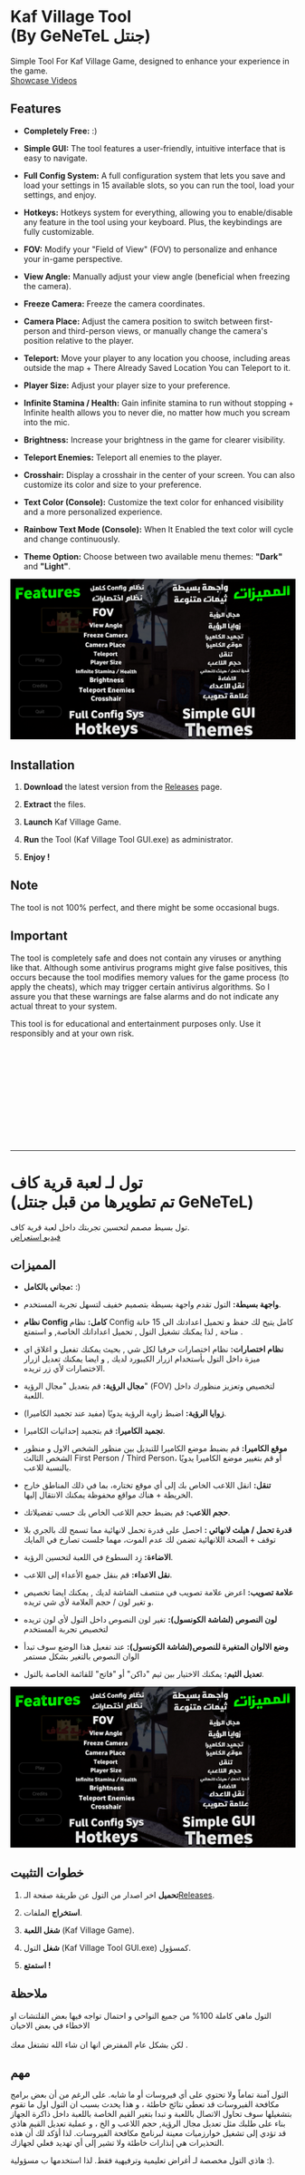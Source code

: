 # Kaf Village Tool <br/>(By GeNeTeL جنتل) 

Simple Tool For Kaf Village Game, designed to enhance your experience in the game.
<br> [Showcase Videos](https://www.youtube.com)

## Features
- **Completely Free:** :)

- **Simple GUI:** The tool features a user-friendly, intuitive interface that is easy to navigate.

- **Full Config System:** A full configuration system that lets you save and load your settings in 15 available slots, so you can run the tool, load your settings, and enjoy.

- **Hotkeys:** Hotkeys system for everything, allowing you to enable/disable any feature in the tool using your keyboard. Plus, the keybindings are fully customizable.

- **FOV:** Modify your "Field of View" (FOV) to personalize and enhance your in-game perspective.

- **View Angle:** Manually adjust your view angle (beneficial when freezing the camera).

- **Freeze Camera:** Freeze the camera coordinates.

- **Camera Place:** Adjust the camera position to switch between first-person and third-person views, or manually change the camera's position relative to the player.

- **Teleport:** Move your player to any location you choose, including areas outside the map + There Already Saved Location You can Teleport to it.

- **Player Size:** Adjust your player size to your preference.

- **Infinite Stamina / Health:** Gain infinite stamina to run without stopping + Infinite health allows you to never die, no matter how much you scream into the mic.

- **Brightness:** Increase your brightness in the game for clearer visibility.

- **Teleport Enemies:** Teleport all enemies to the player.

- **Crosshair:** Display a crosshair in the center of your screen. You can also customize its color and size to your preference.

- **Text Color (Console):**  Customize the text color for enhanced visibility and a more personalized experience.

- **Rainbow Text Mode (Console):** When It Enabled the text color will cycle and change continuously.

- **Theme Option:** Choose between two available menu themes: **"Dark"** and **"Light"**.

![Features](https://github.com/iGeNeTeL/KafVillage/blob/main/Images/Features.jpg)

## Installation
1. **Download** the latest version from the [Releases](https://github.com/iGeNeTeL/KafVillage/releases) page.
   
2. **Extract** the files.
   
3. **Launch** Kaf Village Game.
   
4. **Run** the Tool (Kaf Village Tool GUI.exe) as administrator.
   
5. **Enjoy !**


## Note
The tool is not 100% perfect, and there might be some occasional bugs.



## Important
The tool is completely safe and does not contain any viruses or anything like that. Although some antivirus programs might give false positives, this occurs because the tool modifies memory values for the game process (to apply the cheats), which may trigger certain antivirus algorithms. 
So I assure you that these warnings are false alarms and do not indicate any actual threat to your system.

This tool is for educational and entertainment purposes only. Use it responsibly and at your own risk.

</br>
</br>
</br>
</br>
</br>
</br>
</br>
</br>
</br>
</br>

----------------------------------------------------------------------------

# تول لـ لعبة قرية كاف <br/> (تم تطويرها من قبل جنتل GeNeTeL)

تول بسيط مصمم لتحسين تجربتك داخل لعبة قرية كاف.<br/>
 [فيديو استعراض](https://www.youtube.com)
 
## المميزات
- **مجاني بالكامل:** :)

- **واجهة بسيطة:** التول تقدم واجهة بسيطة بتصميم خفيف لتسهل تجربة المستخدم.

- **نظام Config كامل:** نظام Config كامل يتيح لك حفظ و تحميل اعدادتك الى 15 خانة متاحة , لذا يمكنك تشغيل التول , تحميل اعداداتك الخاصة, و استمتع .

- **نظام اختصارات:** نظام اختصارات حرفيا لكل شي , بحيث يمكنك تفعيل و اغلاق اي ميزة داخل التول بأستخدام ازرار الكيبورد لديك , و ايضا يمكنك تعديل ازرار الاختصارات لأي زر تريده.
 
- **مجال الرؤية:** قم بتعديل "مجال الرؤية" (FOV) لتخصيص وتعزيز منظورك داخل اللعبة.

- **زوايا الرؤية:** اضبط زاوية الرؤية يدويًا (مفيد عند تجميد الكاميرا).

- **تجميد الكاميرا:** قم بتجميد إحداثيات الكاميرا.

- **موقع الكاميرا:** قم بضبط موضع الكاميرا للتبديل بين منظور الشخص الاول و منظور الشخص الثالث First Person / Third Person، أو قم بتغيير موضع الكاميرا يدويًا بالنسبة للاعب.

- **تنقل:** انقل اللاعب الخاص بك إلى أي موقع تختاره، بما في ذلك المناطق خارج الخريطة + هناك مواقع محفوظة يمكنك الانتقال إليها.

- **حجم اللاعب:** قم بضبط حجم اللاعب الخاص بك حسب تفضيلاتك.

- **قدرة تحمل / هيلث لانهائي :** احصل على قدرة تحمل لانهائية مما تسمح لك بالجري بلا توقف + الصحة اللانهائية تضمن لك عدم الموت، مهما جلست تصارخ في المايك

- **الاضاءة:** زِد السطوع في اللعبة لتحسين الرؤية.

- **نقل الاعداء:** قم بنقل جميع الأعداء إلى اللاعب.

- **علامة تصويب:** اعرض علامة تصويب في منتصف الشاشة لديك , يمكنك ايضا تخصيص و تغير لون / حجم العلامة لأي شي تريده. 

- **لون النصوص (لشاشة الكونسول):** تغير لون النصوص داخل التول لأي لون تريده لتخصيص تجربة المستخدم

- **وضع الالوان المتغيرة للنصوص(لشاشة الكونسول):** عند تفعيل هذا الوضع سوف تبدأ الوان النصوص بالتغير بشكل مستمر

- **تعديل الثيم:** يمكنك الاختيار بين ثيم "داكن" أو "فاتح" للقائمة الخاصة بالتول. 
  
  
![المميزات](https://github.com/iGeNeTeL/KafVillage/blob/main/Images/Features.jpg)

## خطوات التثبيت
1. **تحميل** اخر اصدار من التول عن طريقة صفحة الـ[Releases](https://github.com/iGeNeTeL/KafVillage/releases).
   
2. **استخراج** الملفات.
   
3. **شغل اللعبة** (Kaf Village Game).
   
4. **شغل** التول (Kaf Village Tool GUI.exe) كمسؤول.
   
5. **استمتع !**


## ملاحظة
التول ماهي كاملة 100% من جميع النواحي و احتمال تواجه فيها بعض القلتشات او الاخطاء في بعض الاحيان <br/><br/> لكن بشكل عام المفترض انها ان شاء الله تشتغل معك .



## مهم
التول آمنة تماماً ولا تحتوي على أي فيروسات أو ما شابه. على الرغم من أن بعض برامج مكافحة الفيروسات قد تعطي نتائج خاطئة ، و هذا يحدث بسبب ان التول اول ما تقوم بتشغيلها سوف تحاول الاتصال باللعبة و تبدا بتغير القيم الخاصة باللعبة داخل ذاكرة الجهاز بناء على طلبك مثل تعديل مجال الرؤية, حجم اللاعب و الخ ، و عملية تعديل القيم هاذي قد تؤدي إلى تشغيل خوارزميات معينة لبرنامج مكافحة الفيروسات. 
لذا أؤكد لك أن هذه التحذيرات هي إنذارات خاطئة ولا تشير إلى أي تهديد فعلي لجهازك.

هاذي التول مخصصة لـ أغراض تعليمية وترفيهية فقط. لذا استخدمها ب مسؤولية :).

